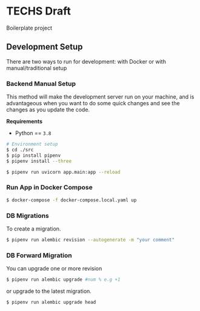 # TECHS Draft

Boilerplate project


## Development Setup

There are two ways to run for development: with Docker or with manual/traditional setup


### Backend Manual Setup

This method will make the development server run on your machine, and is advantageous when you want to do some quick changes and see the changes as you update the code.

**Requirements**
- Python == `3.8`

``` bash
# Environment setup
$ cd ./src
$ pip install pipenv
$ pipenv install --three

$ pipenv run uvicorn app.main:app --reload
```

### Run App in Docker Compose

```bash
$ docker-compose -f docker-compose.local.yaml up
```

### DB Migrations

To create a migration.

``` bash
$ pipenv run alembic revision --autogenerate -m "your comment"
```

### DB Forward Migration
You can upgrade one or more revision
``` bash
$ pipenv run alembic upgrade #num % e.g +1
```
or upgrade to the latest migration.
``` bash
$ pipenv run alembic upgrade head
```
